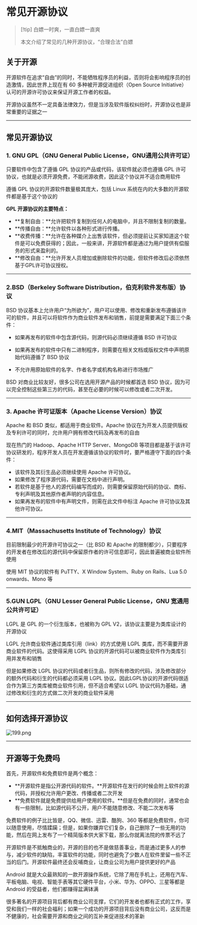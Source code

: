 # 常见开源协议



> [!tip] 白嫖一时爽，一直白嫖一直爽
>
> 本文介绍了常见的几种开源协议，“合理合法”白嫖

## 关于开源

开源软件在追求“自由”的同时，不能牺牲程序员的利益，否则将会影响程序员的创造激情，因此世界上现在有 60 多种被开源促进组织（Open Source Initiative）认可的开源许可协议来保证开源工作者的权益。

开源协议虽然不一定具备法律效力，但是当涉及软件版权纠纷时，开源协议也是非常重要的证据之一



---



## 常见开源协议

### 1. GNU GPL（GNU General Public License，GNU通用公共许可证）

只要软件中包含了遵循 GPL 协议的产品或代码，该软件就必须也遵循 GPL 许可协议，也就是必须开源免费，不能闭源收费，因此这个协议并不适合商用软件

遵循 GPL 协议的开源软件数量极其庞大，包括 Linux 系统在内的大多数的开源软件都是基于这个协议的

**GPL 开源协议的主要特点：**

- **复制自由：**允许把软件复制到任何人的电脑中，并且不限制复制的数量。
- **传播自由：**允许软件以各种形式进行传播。
- **收费传播：**允许在各种媒介上出售该软件，但必须提前让买家知道这个软件是可以免费获得的；因此，一般来讲，开源软件都是通过为用户提供有偿服务的形式来盈利的。
- **修改自由：**允许开发人员增加或删除软件的功能，但软件修改后必须依然基于GPL许可协议授权。



---



### 2.BSD（Berkeley Software Distribution，伯克利软件发布版）协议

BSD 协议基本上允许用户“为所欲为”，用户可以使用、修改和重新发布遵循该许可的软件，并且可以将软件作为商业软件发布和销售，前提是需要满足下面三个条件：

- 如果再发布的软件中包含源代码，则源代码必须继续遵循 BSD 许可协议

- 如果再发布的软件中只有二进制程序，则需要在相关文档或版权文件中声明原始代码遵循了 BSD 协议

- 不允许用原始软件的名字、作者名字或机构名称进行市场推广

BSD 对商业比较友好，很多公司在选用开源产品的时候都首选 BSD 协议，因为可以完全控制这些第三方的代码，甚至在必要的时候可以修改或者二次开发。



---



### 3. Apache 许可证版本（Apache License Version）协议

Apache 和 BSD 类似，都适用于商业软件。Apache 协议在为开发人员提供版权及专利许可的同时，允许用户拥有修改代码及再发布的自由

现在热门的 Hadoop、Apache HTTP Server、MongoDB 等项目都是基于该许可协议研发的，程序开发人员在开发遵循该协议的软件时，要严格遵守下面的四个条件：

- 该软件及其衍生品必须继续使用 Apache 许可协议。
- 如果修改了程序源代码，需要在文档中进行声明。
- 若软件是基于他人的源代码编写而成的，则需要保留原始代码的协议、商标、专利声明及其他原作者声明的内容信息。
- 如果再发布的软件中有声明文件，则需在此文件中标注 Apache 许可协议及其他许可协议。



---



### 4.MIT（Massachusetts Institute of Technology）协议

目前限制最少的开源许可协议之一（比 BSD 和 Apache 的限制都少），只要程序的开发者在修改后的源代码中保留原作者的许可信息即可，因此普遍被商业软件所使用

使用 MIT 协议的软件有 PuTTY、X Window System、Ruby on Rails、Lua 5.0 onwards、Mono 等



---



### 5.GUN LGPL（GNU Lesser General Public License，GNU 宽通用公共许可证）

LGPL 是 GPL 的一个衍生版本，也被称为 GPL V2，该协议主要是为类库设计的开源协议

LGPL 允许商业软件通过类库引用（link）的方式使用 LGPL 类库，而不需要开源商业软件的代码。这使得采用 LGPL 协议的开源代码可以被商业软件作为类库引用并发布和销售

但是如果修改 LGPL 协议的代码或者衍生品，则所有修改的代码，涉及修改部分的额外代码和衍生的代码都必须采用 LGPL 协议。因此LGPL协议的开源代码很适合作为第三方类库被商业软件引用，但不适合希望以 LGPL 协议代码为基础，通过修改和衍生的方式做二次开发的商业软件采用



---



## 如何选择开源协议

![199.png](https://s2.loli.net/2022/07/10/vHdctzCnxO8u2WX.png)



---



## 开源等于免费吗

首先，开源软件和免费软件是两个概念：

- **开源软件是指公开源代码的软件。**开源软件在发行的时候会附上软件的源代码，并授权允许用户更改、传播或者二次开发
- **免费软件就是免费提供给用户使用的软件。**但是在免费的同时，通常也会有一些限制，比如源代码不公开，用户不能随意修改、不能二次发布等

免费软件的例子比比皆是，QQ、微信、迅雷、酷狗、360 等都是免费软件，你可以随意使用，尽情蹂躏；但是，如果你嫌弃它们复杂，自己删除了一些无用的功能，然后在网上发布了一个精简版本供大家下载，那么你就离法院的传票不远了

开源软件是不抵触商业的，开源的目的也不是做慈善事业，而是通过更多人的参与，减少软件的缺陷，丰富软件的功能，同时也避免了少数人在软件里留一些不正当的后门。开源软件最终还会反哺商业，让商业公司为用户提供更好的产品

Android 就是大众最熟知的一款开源操作系统，它除了用在手机上，还用在汽车、平板电脑、电视、智能手表等其它硬件平台，小米、华为、OPPO、三星等都是 Android 的受益者，他们都赚得盆满钵满

很多著名的开源项目背后都有商业公司支撑，它们的开发者也都有正式的工作，享受和我们一样的社会福利；如果一个成功的开源项目背后没有商业公司，这反而是不健康的，社会需要开源和商业之间的互补来促进技术的革新
